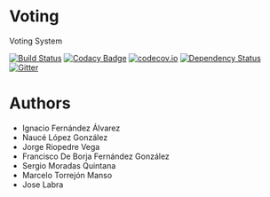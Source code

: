 # Voting 

Voting System

[![Build Status](https://travis-ci.org/Arquisoft/Voting_2b.svg?branch=master)](https://travis-ci.org/Arquisoft/Voting_2b)
[![Codacy Badge](https://api.codacy.com/project/badge/grade/cfba81ae28014e3893bc519f83b6d272)](https://www.codacy.com/app/jelabra/Voting_2b)
[![codecov.io](https://codecov.io/github/Arquisoft/Voting_2b/coverage.svg?branch=master)](https://codecov.io/github/Arquisoft/Voting_2b?branch=master)
[![Dependency Status](https://www.versioneye.com/user/projects/57231ce9ba37ce00464dfe03/badge.svg?style=flat)](https://www.versioneye.com/user/projects/57231ce9ba37ce00464dfe03)
[![Gitter](https://badges.gitter.im/Arquisoft/Voting_2b.svg)](https://gitter.im/Arquisoft/Voting_2b?utm_source=badge&utm_medium=badge&utm_campaign=pr-badge)

# Authors
* Ignacio Fernández Álvarez
* Naucé López González
* Jorge Riopedre Vega
* Francisco De Borja Fernández González
* Sergio Moradas Quintana 
* Marcelo Torrejón Manso
* Jose Labra
